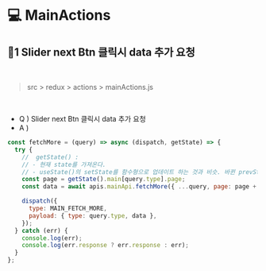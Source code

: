 # 💻 MainActions

## 📂1 Slider next Btn 클릭시 data 추가 요청

<br/>

> src > redux > actions > mainActions.js

<br/>

- Q ) Slider next Btn 클릭시 data 추가 요청
- A )  

```js
const fetchMore = (query) => async (dispatch, getState) => {
  try {
    //  getState() : 
    // - 현재 state를 가져온다.
    // - useState()의 setState를 함수형으로 업데이트 하는 것과 비슷. 바뀐 prevState를 받아와 그 값을 update 한다.
    const page = getState().main[query.type].page;
    const data = await apis.mainApi.fetchMore({ ...query, page: page + 1 });

    dispatch({
      type: MAIN_FETCH_MORE,
      payload: { type: query.type, data },
    });
  } catch (err) {
    console.log(err);
    console.log(err.response ? err.response : err);
  }
};
```
